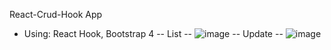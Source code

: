 React-Crud-Hook App
- Using: React Hook, Bootstrap 4
  -- List --
![image](https://user-images.githubusercontent.com/64624794/120168514-254a3500-c229-11eb-9cb6-2ca9f8bbae28.png)
 -- Update --
 ![image](https://user-images.githubusercontent.com/64624794/120168647-50348900-c229-11eb-9d48-2032af605443.png)
